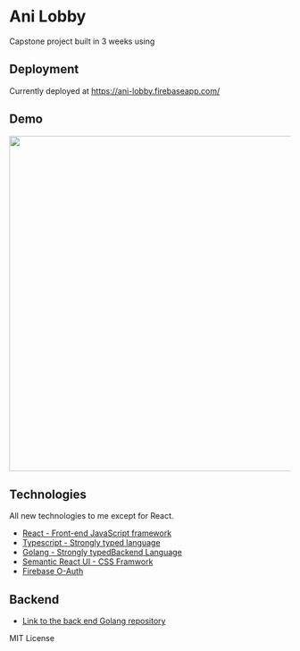 # Ani Lobby

Capstone project built in 3 weeks using 

## Deployment

Currently deployed at https://ani-lobby.firebaseapp.com/

## Demo

<img src="/assets/ani-lobby.gif" width="600">

## Technologies

All new technologies to me except for React.

- [React - Front-end JavaScript framework](https://reactjs.org/)
- [Typescript - Strongly typed language](typescriptlang.org)
- [Golang - Strongly typedBackend Language](https://golang.org/)
- [Semantic React UI - CSS Framwork](https://react.semantic-ui.com/)
- [Firebase O-Auth](https://firebase.google.com/docs/reference/js/firebase.auth.OAuthCredential)


## Backend

- [Link to the back end Golang repository](https://github.com/rj-ortega/ani-lobby-api)

MIT License